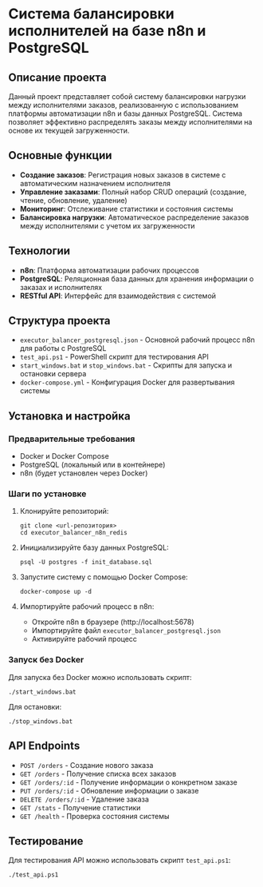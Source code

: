 # Система балансировки исполнителей на базе n8n и PostgreSQL

## Описание проекта

Данный проект представляет собой систему балансировки нагрузки между исполнителями заказов, реализованную с использованием платформы автоматизации n8n и базы данных PostgreSQL. Система позволяет эффективно распределять заказы между исполнителями на основе их текущей загруженности.

## Основные функции

- **Создание заказов**: Регистрация новых заказов в системе с автоматическим назначением исполнителя
- **Управление заказами**: Полный набор CRUD операций (создание, чтение, обновление, удаление)
- **Мониторинг**: Отслеживание статистики и состояния системы
- **Балансировка нагрузки**: Автоматическое распределение заказов между исполнителями с учетом их загруженности

## Технологии

- **n8n**: Платформа автоматизации рабочих процессов
- **PostgreSQL**: Реляционная база данных для хранения информации о заказах и исполнителях
- **RESTful API**: Интерфейс для взаимодействия с системой

## Структура проекта

- `executor_balancer_postgresql.json` - Основной рабочий процесс n8n для работы с PostgreSQL
- `test_api.ps1` - PowerShell скрипт для тестирования API
- `start_windows.bat` и `stop_windows.bat` - Скрипты для запуска и остановки сервера
- `docker-compose.yml` - Конфигурация Docker для развертывания системы

## Установка и настройка

### Предварительные требования

- Docker и Docker Compose
- PostgreSQL (локальный или в контейнере)
- n8n (будет установлен через Docker)

### Шаги по установке

1. Клонируйте репозиторий:
   ```
   git clone <url-репозитория>
   cd executor_balancer_n8n_redis
   ```

2. Инициализируйте базу данных PostgreSQL:
   ```
   psql -U postgres -f init_database.sql
   ```

3. Запустите систему с помощью Docker Compose:
   ```
   docker-compose up -d
   ```

4. Импортируйте рабочий процесс в n8n:
   - Откройте n8n в браузере (http://localhost:5678)
   - Импортируйте файл `executor_balancer_postgresql.json`
   - Активируйте рабочий процесс

### Запуск без Docker

Для запуска без Docker можно использовать скрипт:
```
./start_windows.bat
```

Для остановки:
```
./stop_windows.bat
```

## API Endpoints

- `POST /orders` - Создание нового заказа
- `GET /orders` - Получение списка всех заказов
- `GET /orders/:id` - Получение информации о конкретном заказе
- `PUT /orders/:id` - Обновление информации о заказе
- `DELETE /orders/:id` - Удаление заказа
- `GET /stats` - Получение статистики
- `GET /health` - Проверка состояния системы

## Тестирование

Для тестирования API можно использовать скрипт `test_api.ps1`:
```
./test_api.ps1
```